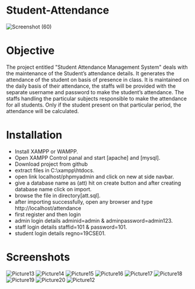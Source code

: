 # Student-Attendance
![Screenshot (60)](https://github.com/Reshma0325/Student-Attendance/assets/151641454/a01af8b3-9ab4-48ab-b896-9c83cd7bdfc6)
# Objective
The project entitled "Student Attendance Management System" deals with the maintenance of the Student’s attendance details. It generates the attendance of the student on basis of presence in class. It is maintained on the daily basis of their attendance, the staffs will be provided  with the separate username and password to make the student’s attendance.
The  staffs handling the particular subjects responsible to make the attendance for all students. Only if the student present on that particular period, the attendance will be calculated.
# Installation
* Install XAMPP or WAMPP.
* Open XAMPP Control panal and start [apache] and [mysql].
* Download project from github
* extract files in C:\xampp\htdocs.
* open link localhost/phpmyadmin and click on new at side navbar.
* give a database name as (att) hit on create button and after creating database name click on import.
* browse the file in directory[att.sql].
* after importing successfully, open any browser and type http://localhost/attendance
* first register and then login
* admin login details adminid=admin &  adminpassword=admin123.
* staff login details staffid=101 &  password=101.
* student login details regno=19CSE01.

# Screenshots
![Picture13](https://github.com/Reshma0325/Student-Attendance/assets/151641454/a02b8a41-2769-4ee7-a88d-fb075cd664a7)
![Picture14](https://github.com/Reshma0325/Student-Attendance/assets/151641454/387c5da8-153b-4278-9256-e62f62fbe8ef)
![Picture15](https://github.com/Reshma0325/Student-Attendance/assets/151641454/1232c06b-1916-4bf6-828d-8660344d652c)
![Picture16](https://github.com/Reshma0325/Student-Attendance/assets/151641454/82eff445-bc28-49b7-9964-f3dbd30607b2)
![Picture17](https://github.com/Reshma0325/Student-Attendance/assets/151641454/fdc6fb7f-9ca6-411d-a829-089e792689b2)
![Picture18](https://github.com/Reshma0325/Student-Attendance/assets/151641454/b8d4bf21-a9b8-42cb-912d-9c854a94b312)
![Picture19](https://github.com/Reshma0325/Student-Attendance/assets/151641454/6bd8c3cd-7651-4596-bfdb-2d51e8181fb7)
![Picture20](https://github.com/Reshma0325/Student-Attendance/assets/151641454/be8bd172-4569-4465-8388-d314af257bc8)
![Picture12](https://github.com/Reshma0325/Student-Attendance/assets/151641454/77ab74fe-2cf8-4205-b7c6-62e1ee2dc478)

